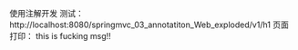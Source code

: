使用注解开发
测试： http://localhost:8080/springmvc_03_annotatiton_Web_exploded/v1/h1 
页面打印： this is fucking msg!!